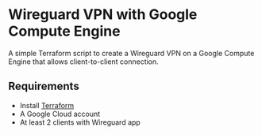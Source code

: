 # Wireguard VPN with Google Compute Engine

A simple Terraform script to create a Wireguard VPN on a Google Compute Engine that allows client-to-client connection.

## Requirements
- Install [Terraform](https://www.terraform.io/)
- A Google Cloud account
- At least 2 clients with Wireguard app